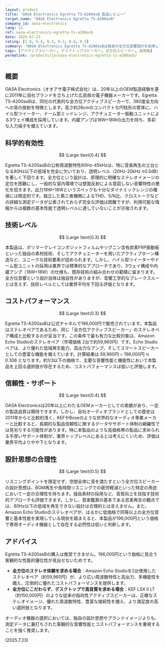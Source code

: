 ```yaml
---
layout: product
title: "OASA Electronics Egretta TS-A200asB 製品レビュー"
target_name: "OASA Electronics Egretta TS-A200asB"
company_id: oasa-electronics
lang: ja
ref: oasa-electronics-egretta-ts-a200asb
date: 2025-07-23
rating: [1.9, 0.4, 0.3, 0.3, 0.4, 0.5]
summary: "OASA Electronics Egretta TS-A200asBは独自の全方位音響設計を採用していますが、限定的な周波数特性と、より安価で高性能な代替製品が存在するため、コストパフォーマンスが低い製品です。"
tags: [アクティブスピーカー, デスクトップスピーカー, 全方位スピーカー, 高価格]
permalink: /products/ja/oasa-electronics-egretta-ts-a200asb/
---
```

## 概要

OASA Electronics（オオアサ電子株式会社）は、20年以上のOEM製造経験を基に2011年に自社ブランドを立ち上げた広島県の電子機器メーカーです。Egretta TS-A200asBは、同社の代表的な全方位アクティブスピーカーで、360度全方向への音の放射を特徴とします。高さ約26cmのコンパクトな円柱形の筐体に、ハイル型ツイーター、ドーム型ミッドレンジ、アクチュエーター振動ユニットによる3ウェイ構成を採用しています。内蔵アンプは18W+18Wの出力を持ち、多彩な入力端子を備えています。

## 科学的有効性

$$ \Large \text{0.4} $$

Egretta TS-A200asBの公称周波数特性80Hz-45kHzは、特に音楽再生の土台となる80Hz以下の低域を完全に欠いており、透明レベル（20Hz-20kHz ±0.5dB）を著しく下回ります。全方位という設計は、原理的に明確なステレオイメージの定位を困難にし、一般的な室内環境では壁面反射による意図しない音響特性の悪化を招きます。出力18W+18Wというスペックも十分なダイナミックレンジの確保には限定的です。独立した第三者機関によるTHD、S/N比、クロストークなどの詳細な測定データが公表されておらず完全な評価は困難ですが、利用可能な情報からは複数の基本性能で透明レベルに達していないことが示唆されます。

## 技術レベル

$$ \Large \text{0.3} $$

本製品は、ポリマークレイコンポジットフィルムやリグニン含有炭素FRP振動板といった独自の素材技術、そしてアクチュエーターを用いたアクティブホーン構造など、ユニークな技術要素が認められます。しかし、ハイル型ツイーターやドーム型ユニットの採用は業界では標準的なアプローチであり、3ウェイ構成や内蔵アンプ（18W+18W）の仕様も、既存技術の組み合わせの範疇に留まります。全方位音響という設計自体は独自性がありますが、音響工学的なブレークスルーとは言えず、技術レベルとしては業界平均を下回る評価となります。

## コストパフォーマンス

$$ \Large \text{0.3} $$

Egretta TS-A200asBは公式チャネルで196,000円で販売されています。本製品はステレオペアであるため、同じ「全方位アクティブスピーカー」のステレオペア構成と比較するのが妥当です。この条件で最も有力な比較対象は、Amazon Echo Studioのステレオペア（市場価格 2台で約59,960円）です。Echo Studioペアは、より優れた低域再生能力、高出力なアンプ、そしてスマートスピーカーとしての豊富な機能を備えています。計算結果は 59,960円 ÷ 196,000円 ≒ 0.306 となります。約1/3以下の価格で、主要な音響性能と機能性において本製品を上回る選択肢が存在するため、コストパフォーマンスは低いと評価します。

## 信頼性・サポート

$$ \Large \text{0.4} $$

OASA Electronicsは20年以上にわたるOEMメーカーとしての実績があり、一定の製造品質は期待できます。しかし、自社オーディオブランドとしての歴史は2011年からと比較的浅く、KEFやBoseのような世界的なオーディオ専業メーカーと比較すると、長期的な製品信頼性に関するデータやサポート体制の網羅性では見劣りする可能性があります。特に本製品のような高価格帯の製品に求められる手厚いサポート体制が、業界トップレベルにあるとは考えにくいため、評価は業界平均よりやや下となります。

## 設計思想の合理性

$$ \Large \text{0.5} $$

リスニングポイントを限定せず、空間全体に音を満たすという全方位スピーカーの設計思想は、BGM再生や長時間リスニングでの疲労軽減といった特定の用途において一定の合理性を持ちます。独自素材の採用など、音質向上を目指す技術的アプローチも評価できます。しかし、音楽鑑賞の基本である忠実再生の観点では、80Hz以下の低域を再生できない設計は合理的とは言えません。また、Amazon Echo Studioのステレオペアが、はるかに低価格で同等以上の全方位音響と基本性能を実現している現状を踏まえると、本製品が196,000円という価格で専用オーディオ機器として存在する必然性は低いと判断します。

## アドバイス

Egretta TS-A200asBの購入は推奨できません。196,000円という価格に見合う客観的な性能的優位性が見出せないためです。

-   **全方位のステレオ体験を求める場合**：Amazon Echo Studioを2台使用したステレオペア（約59,960円）が、より広い周波数特性と高出力、多機能性を備え、圧倒的に優れたコストパフォーマンスを提供します。
-   **全方位にこだわらず、デスクトップで高音質を求める場合**：KEF LSX II LT（約150,000円）のような従来の指向性アクティブスピーカーは、正確なステレオイメージ、優れた周波数特性、豊富な接続性を備え、より満足度の高い選択肢となります。

オーディオ機器の選択においては、独自の設計思想やブランドイメージよりも、測定データに裏打ちされた客観的な音響性能とコストパフォーマンスを重視することを強く推奨します。

(2025.7.23)

